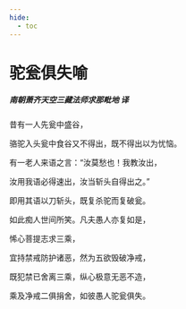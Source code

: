 ```yaml
---
hide:
  - toc
---
```


# **驼瓮俱失喻**

##### 南朝萧齐天空三藏法师求那毗地 译

昔有一人先瓮中盛谷，

骆驼入头瓮中食谷又不得出，既不得出以为忧恼。

有一老人来语之言：“汝莫愁也！我教汝出，

汝用我语必得速出，汝当斩头自得出之。”

即用其语以刀斩头，既复杀驼而复破瓮。

如此痴人世间所笑。凡夫愚人亦复如是，

悕心菩提志求三乘，

宜持禁戒防护诸恶，然为五欲毁破净戒，

既犯禁已舍离三乘，纵心极意无恶不造，

乘及净戒二俱捐舍，如彼愚人驼瓮俱失。